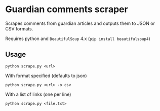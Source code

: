 # Guardian comments scraper

Scrapes comments from guardian articles and outputs them to JSON or CSV formats.

Requires python and `BeautifulSoup` 4.x (`pip install beautifulsoup4`)

## Usage
```
python scrape.py <url>
```

With format specified (defaults to json)
```
python scrape.py <url> -o csv
```

With a list of links (one per line)
```
python scrape.py <file.txt>
```


